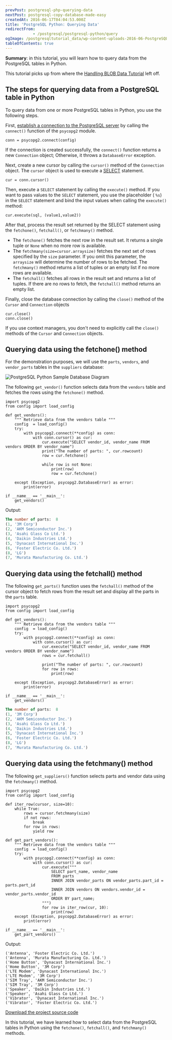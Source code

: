 ```yaml
---
prevPost: postgresql-php-querying-data
nextPost: postgresql-copy-database-made-easy
createdAt: 2016-06-17T04:04:53.000Z
title: 'PostgreSQL Python: Querying Data'
redirectFrom: 
            - /postgresql/postgresql-python/query
ogImage: /postgresqltutorial_data/wp-content-uploads-2016-06-PostgreSQL-Python-Sample-Database-Diagram.png
tableOfContents: true
---
```


**Summary**: in this tutorial, you will learn how to query data from the PostgreSQL tables in Python.

This tutorial picks up from where the [Handling BLOB Data Tutorial](/postgresql/postgresql-python/blob) left off.

## The steps for querying data from a PostgreSQL table in Python

To query data from one or more PostgreSQL tables in Python, you use the following steps.

First, [establish a connection to the PostgreSQL server](/postgresql/postgresql-python/connect) by calling the `connect()` function of the `psycopg2` module.

```
conn = psycopg2.connect(config)
```

If the connection is created successfully, the `connect()` function returns a new `Connection` object; Otherwise, it throws a `DatabaseError` exception.

Next, create a new cursor by calling the `cursor()` method of the `Connection` object. The `cursor` object is used to execute a [SELECT](/postgresql/postgresql-select) statement.

```
cur = conn.cursor()
```

Then, execute a `SELECT` statement by calling the `execute()` method. If you want to pass values to the `SELECT` statement, you use the placeholder ( `%s`) in the `SELECT` statement and bind the input values when calling the `execute()` method:

```
cur.execute(sql, (value1,value2))
```

After that, process the result set returned by the SELECT statement using the `fetchone()`, `fetchall()`, or `fetchmany()` method.

- The `fetchone()` fetches the next row in the result set. It returns a single tuple or `None` when no more row is available.
- The `fetchmany(size=cursor.arraysize)` fetches the next set of rows specified by the `size` parameter. If you omit this parameter, the `arraysize` will determine the number of rows to be fetched. The `fetchmany()` method returns a list of tuples or an empty list if no more rows are available.
- The `fetchall()` fetches all rows in the result set and returns a list of tuples. If there are no rows to fetch, the `fetchall()` method returns an empty list.

Finally, close the database connection by calling the `close()` method of the `Cursor` and `Connection` objects

```
cur.close()
conn.close()
```

If you use context managers, you don't need to explicitly call the `close()` methods of the `Cursor` and `Connection` objects.

## Querying data using the fetchone() method

For the demonstration purposes, we will use the `parts`, `vendors`, and `vendor_parts` tables in the `suppliers` database:

![PostgreSQL Python Sample Database Diagram](/postgresqltutorial_data/wp-content-uploads-2016-06-PostgreSQL-Python-Sample-Database-Diagram.png)

The following `get_vendor()` function selects data from the `vendors` table and fetches the rows using the `fetchone()` method.

```
import psycopg2
from config import load_config

def get_vendors():
    """ Retrieve data from the vendors table """
    config  = load_config()
    try:
        with psycopg2.connect(**config) as conn:
            with conn.cursor() as cur:
                cur.execute("SELECT vendor_id, vendor_name FROM vendors ORDER BY vendor_name")
                print("The number of parts: ", cur.rowcount)
                row = cur.fetchone()

                while row is not None:
                    print(row)
                    row = cur.fetchone()

    except (Exception, psycopg2.DatabaseError) as error:
        print(error)

if __name__ == '__main__':
    get_vendors()
```

Output:

```sql
The number of parts:  8
(1, '3M Corp')
(2, 'AKM Semiconductor Inc.')
(3, 'Asahi Glass Co Ltd.')
(4, 'Daikin Industries Ltd.')
(5, 'Dynacast International Inc.')
(6, 'Foster Electric Co. Ltd.')
(8, 'LG')
(7, 'Murata Manufacturing Co. Ltd.')
```

## Querying data using the fetchall() method

The following `get_parts()` function uses the `fetchall()` method of the cursor object to fetch rows from the result set and display all the parts in the `parts` table.

```
import psycopg2
from config import load_config

def get_vendors():
    """ Retrieve data from the vendors table """
    config  = load_config()
    try:
        with psycopg2.connect(**config) as conn:
            with conn.cursor() as cur:
                cur.execute("SELECT vendor_id, vendor_name FROM vendors ORDER BY vendor_name")
                rows = cur.fetchall()

                print("The number of parts: ", cur.rowcount)
                for row in rows:
                    print(row)

    except (Exception, psycopg2.DatabaseError) as error:
        print(error)

if __name__ == '__main__':
    get_vendors()
```

```sql
The number of parts:  8
(1, '3M Corp')
(2, 'AKM Semiconductor Inc.')
(3, 'Asahi Glass Co Ltd.')
(4, 'Daikin Industries Ltd.')
(5, 'Dynacast International Inc.')
(6, 'Foster Electric Co. Ltd.')
(8, 'LG')
(7, 'Murata Manufacturing Co. Ltd.')
```

## Querying data using the fetchmany() method

The following `get_suppliers()` function selects parts and vendor data using the `fetchmany()` method.

```
import psycopg2
from config import load_config

def iter_row(cursor, size=10):
    while True:
        rows = cursor.fetchmany(size)
        if not rows:
            break
        for row in rows:
            yield row

def get_part_vendors():
    """ Retrieve data from the vendors table """
    config  = load_config()
    try:
        with psycopg2.connect(**config) as conn:
            with conn.cursor() as cur:
                cur.execute("""
                    SELECT part_name, vendor_name
                    FROM parts
                    INNER JOIN vendor_parts ON vendor_parts.part_id = parts.part_id
                    INNER JOIN vendors ON vendors.vendor_id = vendor_parts.vendor_id
                    ORDER BY part_name;
                """)
                for row in iter_row(cur, 10):
                    print(row)
    except (Exception, psycopg2.DatabaseError) as error:
        print(error)

if __name__ == '__main__':
    get_part_vendors()
```

Output:

```
('Antenna', 'Foster Electric Co. Ltd.')
('Antenna', 'Murata Manufacturing Co. Ltd.')
('Home Button', 'Dynacast International Inc.')
('Home Button', '3M Corp')
('LTE Modem', 'Dynacast International Inc.')
('LTE Modem', '3M Corp')
('SIM Tray', 'AKM Semiconductor Inc.')
('SIM Tray', '3M Corp')
('Speaker', 'Daikin Industries Ltd.')
('Speaker', 'Asahi Glass Co Ltd.')
('Vibrator', 'Dynacast International Inc.')
('Vibrator', 'Foster Electric Co. Ltd.')
```

[Download the project source code](/postgresqltutorial_data/query.zip)

In this tutorial, we have learned how to select data from the PostgreSQL tables in Python using the `fetchone()`, `fetchall()`, and `fetchmany()` methods.
